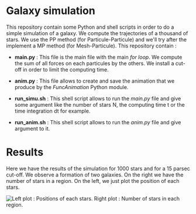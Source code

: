 # Galaxy simulation

This repository contain some Python and shell scripts in order to do a simple simulation of a galaxy. We compute the trajectories of a thousand of stars. We use the PP method (for Particule-Particule) and we'll try after the implement a MP method (for Mesh-Particule). This repository contain :

- **main.py** : This file is the main file with the main *for loop*. We compute the sum of all forces on each particules by the others. We install a cut-off in order to limit the computing time.

- **anim.py** : This file allows to create and save the animation that we produce by the *FuncAnimation* Python module.

- **run_simu.sh** : This shell script allows to run the *main.py* file and give some argument like the number of stars N, the computing time t or the time integration dt for example.

- **run_anim.sh** : This shell script allows to run the *anim.py* file and give argument to it.

# Results

Here we have the results of the simulation for 1000 stars and for a 15 parsec cut-off. We observe a formation of two galaxies. On the right we have the number of stars in a region. On the left, we just plot the position of each stars.

![Left plot :  Positions of each stars. Right plot :  Number of stars in each region.](1000stars/1000stars_2d_2gals_15pc.gif)
